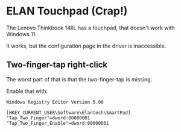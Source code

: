 # ELAN Touchpad (Crap!)

The Lenovo Thinkbook 14IIL has a touchpad, that doesn't work with Windows 11.

It works, but the configuration page in the driver is inaccessible.

## Two-finger-tap right-click

The worst part of that is that the two-finger-tap is missing.

Enable that with:
```
Windows Registry Editor Version 5.00

[HKEY_CURRENT_USER\Software\Elantech\SmartPad]
"Tap_Two_Finger"=dword:00000001
"Tap_Two_Finger_Enable"=dword:00000001
```

